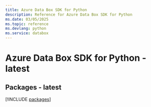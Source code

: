 ```yaml
---
title: Azure Data Box SDK for Python
description: Reference for Azure Data Box SDK for Python
ms.date: 03/05/2025
ms.topic: reference
ms.devlang: python
ms.service: databox
---
```

# Azure Data Box SDK for Python - latest
## Packages - latest
[!INCLUDE [packages](data-box-index.md)]